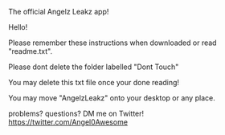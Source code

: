 The official Angelz Leakz app!


Hello!

Please remember these instructions when downloaded or read "readme.txt".

Please dont delete the folder labelled "Dont Touch"

You may delete this txt file once your done reading!

You may move "AngelzLeakz" onto your desktop or any place.

problems? questions? DM me on Twitter! https://twitter.com/Angel0Awesome
